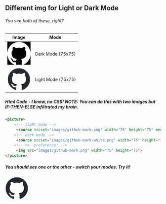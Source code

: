 ## Different img for Light or Dark Mode

###### You see both of these, right?
| Image | Mode|
| :--: | :--: |
| <img src="images/github-mark-dark-wbg.png" width="75" height="75"> | Dark Mode (75x75) |
| <img src="images/github-mark-light-wbg.png" width="75" height="75"> | Light Mode (75x75) |

##### Html Code - I know, no CSS! NOTE: You can do this with two images but IF-THEN-ELSE infiltrated my brain.
```html
<picture>
    <!-- light mode -->
     <source srcset="images/github-mark.png" width="75" height="75" media="(prefers-color-scheme: light)">
    <!-- dark mode -->
     <source srcset="images/github-mark-white.png" width="75" height="75" media="(prefers-color-scheme: dark)">
    <!-- no  preference: -->
     <img src="images/github-mark.png" width="75" height="75">
</picture>
```


##### You should see one or the other - switch your modes. Try it!
<picture>
    <!-- light mode -->
     <source srcset="images/github-mark.png" width="75" height="75" media="(prefers-color-scheme: light)">
    <!-- dark mode --><source srcset="images/github-mark-white.png" width="75" height="75" media="(prefers-color-scheme: dark)">
    <!-- no  preference: --><img src="images/github-mark.png" width="75" height="75">
</picture>
